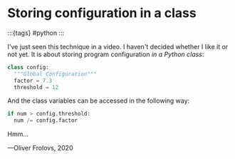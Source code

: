 # Storing configuration in a class

:::{tags}
\#python
:::

I've just seen this technique in a video. I haven't decided whether I like it or not yet. It is about storing program configuration *in a Python class*:

```Python
class config:
  """Global Configuration"""
  factor = 7.3
  threshold = 12
```

And the class variables can be accessed in the following way:

```Python
if num > config.threshold:
  num /= config.factor

```

Hmm&mldr;

&mdash;Oliver Frolovs, 2020